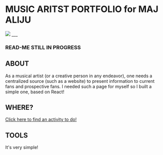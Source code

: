 # MUSIC ARITST PORTFOLIO for MAJ ALIJU

<!-- <img src="https://img.shields.io/badge/phase2-project-blue?style=flat-square&logo=appveyor"> -->
<img src="https://img.shields.io/badge/phase2-project-blue?style=flat-square&logo=appveyor">
___

### READ-ME STILL IN PROGRESS

## **ABOUT**
As a musical artist (or a creative person in any endeavor), one needs a centralized source (such as a website) to present information to current fans and prospective fans. 
I needed such a page for myself so I built a simple one, based on React!

## **WHERE?**
[Click here to find an activity to do!](http://MAJALIJU.COM/im-bored)

## **TOOLS**
It's very simple!


